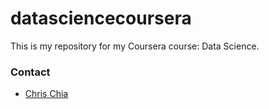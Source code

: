 datasciencecoursera
===================

This is my repository for my Coursera course: Data Science.


### Contact

* [Chris Chia](mailto:chris.chia@sap.com)
